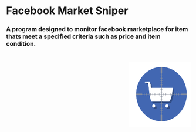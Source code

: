 # Facebook Market Sniper

### A program designed to monitor facebook marketplace for item thats meet a specified criteria such as price and item condition.
#
<img src="https://github.com/noahcaldwell3636/fb_market_sniper/blob/main/images/Sniper_Logo.png" align="right"
     alt="Facebook Market Sniper Logo by Noah Caldwell" width="170" height="178">

